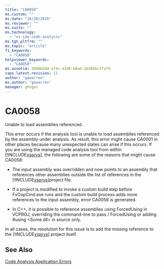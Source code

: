 ```yaml
---
title: "CA0058"
ms.custom: ""
ms.date: "10/20/2016"
ms.reviewer: ""
ms.suite: ""
ms.technology: 
  - "vs-ide-code-analysis"
ms.tgt_pltfrm: ""
ms.topic: "article"
f1_keywords: 
  - "CA0058"
helpviewer_keywords: 
  - "CA0058"
ms.assetid: 2690bddd-af4c-41d6-b8ad-2b46bbc3faf9
caps.latest.revision: 12
author: "gewarren"
ms.author: "gewarren"
manager: ghogen
---
```

# CA0058
Unable to load assemblies referenced.  
  
 This error occurs if the analysis tool is unable to load assemblies referenced by the assembly under analysis. As result, this error might cause CA0001 in other places because many unexpected states can arise if this occurs. If you are using the managed code analysis tool from within [!INCLUDE[vsprvs](../code-quality/includes/vsprvs_md.md)], the following are some of the reasons that might cause CA0058:  
  
-   The input assembly was overridden and now points to an assembly that references other assemblies outside the list of references in the [!INCLUDE[vsprvs](../code-quality/includes/vsprvs_md.md)]project file.  
  
-   If a project is modified to invoke a custom build step before FxCopCmd.exe runs and the custom build process adds more references to the input assembly, error CA0058 is generated.  
  
-   In C++, it is possible to reference assemblies using ForcedUsing in VCPROJ, overriding the command-line to pass / ForcedUsing or adding #using \<Some.dll> in source only.  
  
 In all cases, the resolution for this issue is to add the missing reference to the [!INCLUDE[vsprvs](../code-quality/includes/vsprvs_md.md)] project itself.  
  
## See Also  
 [Code Analysis Application Errors](../code-quality/code-analysis-application-errors.md)   
